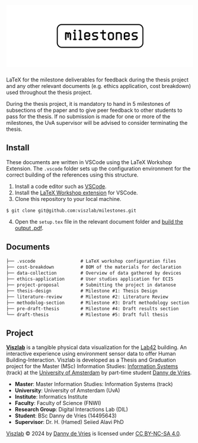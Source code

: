 # ![Milestones](docs/milestones_github_banner.png)

LaTeX for the milestone deliverables for feedback during the thesis project and any other relevant documents (e.g. ethics application, cost breakdown) used throughout the thesis project.

During the thesis project, it is mandatory to hand in 5 milestones of subsections of the paper and to give peer feedback to other students to pass for the thesis. If no submission is made for one or more of the milestones, the UvA supervisor will be advised to consider terminating the thesis.

## Install

These documents are written in VSCode using the LaTeX Workshop Extension. The `.vscode` folder sets up the configuration environment for the correct building of the references using this structure.

1) Install a code editor such as [VSCode](https://vscode.dev/).
2) Install the [LaTeX Workshop extension](https://github.com/James-Yu/LaTeX-Workshop) for VSCode.
3) Clone this repository to your local machine.

```zsh
$ git clone git@github.com:viszlab/milestones.git
```
4. Open the `setup.tex` file in the relevant document folder and [build the output .pdf](https://github.com/James-Yu/LaTeX-Workshop/wiki/Install#usage).


## Documents

```
├── .vscode                 # LaTeX workshop configuration files
├── cost-breakdown          # BOM of the materials for declaration
├── data-collection         # Overview of data gathered by devices
├── ethics-application      # User studies application for ECIS
├── project-proposal        # Submitting the project in datanose
├── thesis-design           # Milestone #1: Thesis Design
├── literature-review       # Milestone #2: Literature Review
├── methodolog-section      # Milestone #3: Draft methodology section
├── pre-draft-thesis        # Milestone #4: Draft results section
└── draft-thesis            # Milestone #5: Draft full thesis
```

## Project
[**Viszlab**](https://wwww.viszlab.github.io) is a tangible physical data visualization for the [Lab42](https://lab42.uva.nl/) building. An interactive experience using environment sensor data to offer Human Building-Interaction. Viszlab is developed as a Thesis and Graduation project for the Master (MSc) Information Studies: [Information Systems](https://www.uva.nl/shared-content/programmas/en/masters/information-studies/information-studies.html) (track) at the [University of Amsterdam](https://www.uva.nl/en) by part-time student [Danny de Vries](https://www.dandevri.es/).

* **Master**: Master Information Studies: Information Systems (track)
* **University**: University of Amsterdam (UvA)
* **Institute**: Informatics Institute
* **Faculty**: Faculty of Science (FNWI)
* **Research Group**: Digital Interactions Lab (DIL)
* **Student**: BSc Danny de Vries (14495643)
* **Supervisor**: Dr. H. (Hamed) Seiied Alavi PhD

[Viszlab](https://www.viszlab.github.io) © 2024 by [Danny de Vries](https://wwww.github.com/dandevri) is licensed under [CC BY-NC-SA 4.0](http://creativecommons.org/licenses/by-nc-sa/4.0/?ref=chooser-v1). 
